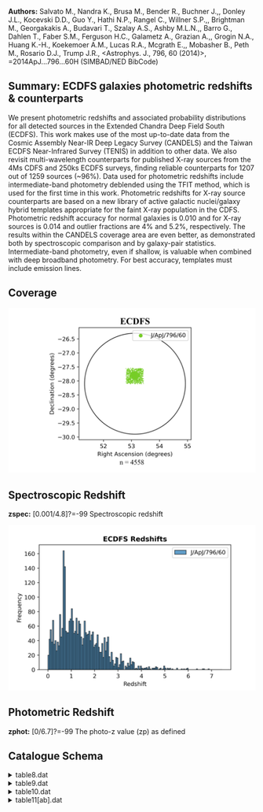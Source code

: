 **Authors:** Salvato M., Nandra K., Brusa M., Bender R., Buchner J.,, Donley J.L., Kocevski D.D., Guo Y., Hathi N.P., Rangel C., Willner S.P.,, Brightman M., Georgakakis A., Budavari T., Szalay A.S., Ashby M.L.N.,, Barro G., Dahlen T., Faber S.M., Ferguson H.C., Galametz A., Grazian A.,, Grogin N.A., Huang K.-H., Koekemoer A.M., Lucas R.A., Mcgrath E.,, Mobasher B., Peth M., Rosario D.J., Trump J.R., <Astrophys. J., 796, 60 (2014)>, =2014ApJ...796...60H (SIMBAD/NED BibCode)

## Summary: ECDFS galaxies photometric redshifts & counterparts 

We present photometric redshifts and associated probability distributions for all detected sources in the Extended Chandra Deep Field South (ECDFS). This work makes use of the most up-to-date data from the Cosmic Assembly Near-IR Deep Legacy Survey (CANDELS) and the Taiwan ECDFS Near-Infrared Survey (TENIS) in addition to other data. We also revisit multi-wavelength counterparts for published X-ray sources from the 4Ms CDFS and 250ks ECDFS surveys, finding reliable counterparts for 1207 out of 1259 sources (~96%). Data used for photometric redshifts include intermediate-band photometry deblended using the TFIT method, which is used for the first time in this work. Photometric redshifts for X-ray source counterparts are based on a new library of active galactic nuclei/galaxy hybrid templates appropriate for the faint X-ray population in the CDFS. Photometric redshift accuracy for normal galaxies is 0.010 and for X-ray sources is 0.014 and outlier fractions are 4% and 5.2%, respectively. The results within the CANDELS coverage area are even better, as demonstrated both by spectroscopic comparison and by galaxy-pair statistics. Intermediate-band photometry, even if shallow, is valuable when combined with deep broadband photometry. For best accuracy, templates must include emission lines.
## Coverage
![image](https://raw.githubusercontent.com/joshgithubbin/Sherlock-DDF/refs/heads/main/Catalogue%20Plotting/Catalogues/J-ApJ-796-60/Subcatalogues/ECDFS/Plots/fieldcover.png)
## Spectroscopic Redshift 
 
**zspec:** [0.001/4.8]?=-99 Spectroscopic redshift 
 

![image](https://raw.githubusercontent.com/joshgithubbin/Sherlock-DDF/refs/heads/main/Catalogue%20Plotting/Catalogues/J-ApJ-796-60/Subcatalogues/ECDFS/Plots/zspec.png)
## Photometric Redshift 
 
**zphot:** [0/6.7]?=-99 The photo-z value (zp) as defined 
 

## Catalogue Schema

<details>
<summary>table8.dat</summary>

| Bytes   | Format   | Units   | Label     | Explanations                                      |
|:--------|:---------|:--------|:----------|:--------------------------------------------------|
| 1- 6    | I6       | ---     | [HSN2014] | [1/105176] Running sequence number                |
| 8- 12   | I5       | ---     | CANDELS   | [1/34930]?=-99 ID from the CANDELS catalog (G1)   |
| 14- 23  | F10.6    | deg     | RACdeg    | [/53.3]?=-99 CANDELS right ascension (J2000)      |
| 25- 34  | F10.6    | deg     | DECdeg    | [/-27.6]?=-99 CANDELS declination (J2000)         |
| 36- 40  | I5       | ---     | MUSYC     | [0/84401]?=-99 ID from the MUSYC catalog (G1)     |
| 42- 51  | F10.6    | deg     | RAMdeg    | [/53.5]?=-99 MUSYC right ascension (J2000)        |
| 53- 62  | F10.6    | deg     | DEMdeg    | [/-27.5]?=-99 MUSYC declination (J2000)           |
| 64- 68  | I5       | ---     | TENIS     | [6/62326]?=-99 ID from the TENIS catalog (G1)     |
| 70- 79  | F10.6    | deg     | RATdeg    | [/53.5]?=-99 TENIS right ascension (J2000)        |
| 81- 90  | F10.6    | deg     | DETdeg    | [/-27.5]?=-99 TENIS declination (J2000)           |
| 92- 96  | I5       | ---     | SIMPLE    | [4985/54262]?=-99 ID from the SIMPLE catalog (G1) |
| 98-107  | F10.6    | deg     | RASdeg    | [/53.5]?=-99 TENIS right ascension (J2000)        |
| 109-118 | F10.6    | deg     | DESdeg    | [/-27.5]?=-99 TENIS declination (J2000)           |
| 120-122 | I3       | ---     | R13       | [1/570]?=-99 ID from R13 4Ms-CDFS catalog (G1)    |
| 124-133 | F10.6    | deg     | RARdeg    | [/53.4]?=-99 R13 right ascension (J2000)          |
| 135-144 | F10.6    | deg     | DERdeg    | [/-27.6]?=-99 R13 declination (J2000)             |
| 146-151 | F6.2     | ---     | errR13    | [0.1/1.4]?=-99 Positional error from R13          |
| 153-155 | I3       | ---     | X11       | [2/740]?=-99 ID from X11 4Ms-CDFS catalog (G1)    |
| 157-166 | F10.6    | deg     | RAXdeg    | [/53.4]?=-99 X11 right ascension (J2000)          |
| 168-177 | F10.6    | deg     | DEXdeg    | [/-27.6]?=-99 X11 declination (J2000)             |
| 179-183 | F5.1     | ---     | errX11    | [0.1/1.5]?=-99 Positional error from X11          |
| 185-187 | I3       | ---     | L05       | [2/762]?=-99 ID from L05 250ks-ECDFS catalog (G1) |
| 189-197 | F9.5     | deg     | RALdeg    | [/53.5]?=-99 L05 right ascension (J2000)          |
| 199-207 | F9.5     | deg     | DELdeg    | [/-27.5]?=-99 L05 declination (J2000)             |
| 209-213 | F5.1     | ---     | errL05    | [0.6/2.2]?=-99 Positional error from L05          |
| 215-217 | I3       | ---     | V06       | [2/651]?=-99 ID from V06 250ks-ECDFS catalog (G1) |
| 219-227 | F9.5     | deg     | RAVdeg    | [/53.5]?=-99 V06 right ascension (J2000)          |
| 229-237 | F9.5     | deg     | DEVdeg    | [/-27.5]?=-99 V06 declination (J2000)             |
| 239-244 | F6.2     | ---     | errV06    | [0.1/3]?=-99 Positional error from V06            |
| 246-248 | I3       | ---     | Flag      | [-99/7] Flag on counterpart (G2)                  |
| 250-256 | F7.3     | ---     | Prob      | [-99/1] Posterior value (p) (G3)                  |
</details>

<details>
<summary>table9.dat</summary>

| Bytes   | Format   | Units    | Label     | Explanations                                                                |
|:--------|:---------|:---------|:----------|:----------------------------------------------------------------------------|
| 1- 3    | I3       | ---      | R13       | [1/571]?=-99 ID from R13 4Ms-CDFS catalog (G1)                              |
| 5- 7    | I3       | ---      | X11       | [1/740]?=-99 ID from X11 4Ms-CDFS catalog (G1)                              |
| 9- 11   | I3       | ---      | L05       | [1/762]?=-99 ID from L05 250ks-ECDFS (G1)                                   |
| 13- 15  | I3       | ---      | V06       | [1/651]?=-99 ID from V06 250ks-ECDFS (G1)                                   |
| 17- 25  | F9.6     | deg      | RAdeg     | [52.7/53.5] Right ascension of the X-ray                                    |
| 27- 36  | F10.6    | deg      | DEdeg     | [-28.2/-27.5] Declination of the X-ray                                      |
| 38- 46  | E9.3     | 10-3W/m2 | F0.5-2    | Soft band X-ray flux (0.5-2keV;                                             |
| 48- 56  | E9.3     | 10-3W/m2 | F2-8      | Hard band X-ray flux (2-8keV;                                               |
| 58- 66  | E9.3     | 10-3W/m2 | F0.5-8    | Full band X-ray flux (0.5-8keV;                                             |
| 68- 74  | F7.3     | 10-7W    | L0.5-2    | [35.3/45]?=-99 Soft band X-ray luminosity                                   |
| 76- 82  | F7.3     | 10-7W    | L2-8      | [38.8/45.2]?=-99 Hard band X-ray luminosity                                 |
| 84- 90  | F7.3     | 10-7W    | L0.5-8    | [35.6/45.4]?=-99 Full band X-ray luminosity                                 |
| 92- 98  | F7.3     | 10-7W    | L2-10     | [38.9/45.3]?=-99 2-10keV hard band X-ray                                    |
| 100-107 | F8.4     | ---      | zbest     | [0/6.9]?=-99 Redshift used to calculate Lx (3)                              |
| 109-116 | F8.4     | ---      | zspec     | [0.001/4.8]?=-99 Spectroscopic redshift                                     |
| 118-125 | F8.4     | ---      | zphot     | [0/6.9]?=-99 Photometric redshift (4)                                       |
| 127-132 | I6       | ---      | [HSN2014] | [125/105176]?=-99 ID of the Optical/NIR/MIR                                 |
| 2014    | (this    | paper)   | Note      | (1): We chose the original X-ray data from, in order of priority, R13, X11, |
| 05      | and      | V06.     | Note      | (2): The X-ray luminosity is the rest-frame luminosity uncorrected for      |
| 4       | Note     | (3):     | We        | used reliable spec-z if available, otherwise photo-z as in                  |
| 2014    | (this    | work).   | Note      | (4): Check the detail information in the photo-z catalog (table 11).        |

**Note**: We chose the original X-ray data from, in order of priority, R13, X11,
          L05 and V06.
Note (2): The X-ray luminosity is the rest-frame luminosity uncorrected for
          absorption.
          Lx=4*pi*luminosityDistance^2*fx*(1+zbest)^(gamma-2), where gamma=1.4
Note (3): We used reliable spec-z if available, otherwise photo-z as in
          Hsu+ 2014 (this work).
Note (4): Check the detail information in the photo-z catalog (table 11).

</details>

<details>
<summary>table10.dat</summary>

| Bytes   | Format                         | Units              | Label         | Explanations                                                              |
|:--------|:-------------------------------|:-------------------|:--------------|:--------------------------------------------------------------------------|
| 1- 6    | I6                             | ---                | [HSN2014]     | [72/105150] Sequential number adopted in                                  |
| 8- 10   | I3                             | ---                | R13           | [1/570]?=-99 ID from R13 4Ms-CDFS catalog (G1)                            |
| 12- 14  | I3                             | ---                | X11           | [1/740]?=-99 ID from X11 4Ms-CDFS catalog (G1)                            |
| 16- 18  | I3                             | ---                | L05           | [2/756]?=-99 ID from L05 250ks-ECDFS (G1)                                 |
| 20- 22  | I3                             | ---                | V06           | [2/651]?=-99 ID from V06 250ks-ECDFS (G1)                                 |
| 24      | I1                             | ---                | Flag          | [1/7] Flag on counterpart (G2)                                            |
| 26- 32  | F7.3                           | ---                | Prob          | [0.6/1] Posterior value (p) (G3)                                          |
| 34- 45  | F12.9                          | deg                | RAdeg         | [52.8/53.5] Opt/NIR/MIR right ascension                                   |
| 47- 59  | F13.9                          | deg                | DEdeg         | [-28.1/-27.5] Opt/NIR/MIR declination                                     |
| 61- 67  | F7.3                           | mag                | FUVmag        | [19.8/26]?=-99 GALEX FUV AB magnitude (2)                                 |
| 69- 75  | F7.3                           | mag                | e_FUVmag      | [/0.5]?=-99 FUVmag uncertainty                                            |
| 77- 83  | F7.3                           | mag                | NUVmag        | [15/27]?=-99 GALEX NUV AB magnitude (2)                                   |
| 85- 91  | F7.3                           | mag                | e_NUVmag      | [/0.7]?=-99 NUVmag uncertainty                                            |
| 93- 99  | F7.3                           | mag                | UCTIO         | [17.5/32]?=-99 Blanco/Mosaic-II U-band AB                                 |
| 101-107 | F7.3                           | mag                | e_UCTIO       | [0/17]?=-99 UCTIO uncertainty                                             |
| 109-115 | F7.3                           | mag                | UVIMOS        | [17.7/35.4]?=-99 VLT/VIMOS U-band AB                                      |
| 117-123 | F7.3                           | mag                | e_UVIMOS      | [/35]?=-99 UVIMOS uncertainty                                             |
| 125-131 | F7.3                           | mag                | F435W         | [17.5/35]?=-99 HST/ACS F435W AB magnitude (2)                             |
| 133-139 | F7.3                           | mag                | e_F435W       | [/263]?=-99 F435W uncertainty                                             |
| 141-147 | F7.3                           | mag                | F606W         | [16/31]?=-99 HST/ACS F606W AB magnitude (2)                               |
| 149-155 | F7.3                           | mag                | e_F606W       | [0/5]?=-99 F606W uncertainty                                              |
| 157-163 | F7.3                           | mag                | F775W         | [15.9/32]?=-99 HST/ACS F775W AB magnitude (2)                             |
| 165-171 | F7.3                           | mag                | e_F775W       | [0/24]?=-99 F775W uncertainty                                             |
| 173-179 | F7.3                           | mag                | F814W         | [15.6/32]?=-99 HST/ACS F814W AB magnitude (2)                             |
| 181-187 | F7.3                           | mag                | e_F814W       | [0/41]?=-99 F814W uncertainty                                             |
| 189-195 | F7.3                           | mag                | F850LP        | [15.5/30]?=-99 HST/ACS F850LP AB magnitude (2)                            |
| 197-203 | F7.3                           | mag                | e_F850LP      | [0/5]?=-99 F850LP uncertainty                                             |
| 205-211 | F7.3                           | mag                | F098M         | [16/30]?=-99 HST/WFC3 F098M AB magnitude (2)                              |
| 213-219 | F7.3                           | mag                | e_F098M       | [0/6]?=-99 F098M uncertainty                                              |
| 221-227 | F7.3                           | mag                | F105W         | [15/29]?=-99 HST/WFC3 F105W AB magnitude (2)                              |
| 229-235 | F7.3                           | mag                | e_F105W       | [0/4]?=-99 F105W uncertainty                                              |
| 237-243 | F7.3                           | mag                | F125W         | [15/32]?=-99 HST/WFC3 F125W AB magnitude (2)                              |
| 245-251 | F7.3                           | mag                | e_F125W       | [0/6]?=-99 F125W uncertainty                                              |
| 253-259 | F7.3                           | mag                | F140W         | [14/29]?=-99 HST/WFC3 F140W AB magnitude (2)                              |
| 261-267 | F7.3                           | mag                | e_F140W       | [0/3]?=-99 F140W uncertainty                                              |
| 269-275 | F7.3                           | mag                | F160W         | [14.8/27.5]?=-99 HST/WFC3 F160W AB magnitude (2)                          |
| 277-283 | F7.3                           | mag                | e_F160W       | [0/0.4]?=-99 F160W uncertainty                                            |
| 285-291 | F7.3                           | mag                | KsISAAC       | [14.8/29]?=-99 VLT/ISAAC Ks-band AB                                       |
| 293-299 | F7.3                           | mag                | e_KsISAAC     | [0/9]?=-99 KsISAAC uncertainty                                            |
| 301-307 | F7.3                           | mag                | KsHAWKI       | [15.9/30]?=-99 VLT/HAWK-I Ks-band AB                                      |
| 309-315 | F7.3                           | mag                | e_KsHAWKI     | [0/5]?=-99 KsHAWKI uncertainty                                            |
| 317-323 | F7.3                           | mag                | IA427         | [12.7/32]?=-99 Subaru IA427 AB magnitude (2)                              |
| 325-331 | F7.3                           | mag                | e_IA427       | [0/42]?=-99 IA427 uncertainty                                             |
| 333-339 | F7.3                           | mag                | IA445         | [14.8/33]?=-99 Subaru IA445 AB magnitude (2)                              |
| 341-347 | F7.3                           | mag                | e_IA445       | [0/88]?=-99 IA445 uncertainty                                             |
| 349-355 | F7.3                           | mag                | IA464         | [13/32]?=-99 Subaru IA464 AB magnitude (2)                                |
| 357-363 | F7.3                           | mag                | e_IA464       | [0/98]?=-99 IA464 uncertainty                                             |
| 365-371 | F7.3                           | mag                | IA484         | [16.5/34]?=-99 Subaru IA484 AB magnitude (2)                              |
| 373-379 | F7.3                           | mag                | e_IA484       | [0/135]?=-99 IA484 uncertainty                                            |
| 381-387 | F7.3                           | mag                | IA505         | [13/31]?=-99 Subaru IA505 AB magnitude (2)                                |
| 389-395 | F7.3                           | mag                | e_IA505       | [0/16]?=-99 IA505 uncertainty                                             |
| 397-403 | F7.3                           | mag                | IA527         | [16/32]?=-99 Subaru IA527 AB magnitude (2)                                |
| 405-411 | F7.3                           | mag                | e_IA527       | [0/18]?=-99 IA527 uncertainty                                             |
| 413-419 | F7.3                           | mag                | IA550         | [14.8/31]?=-99 Subaru IA550 AB magnitude (2)                              |
| 421-427 | F7.3                           | mag                | e_IA550       | [0/12]?=-99 IA550 uncertainty                                             |
| 429-435 | F7.3                           | mag                | IA574         | [13.8/34]?=-99 Subaru IA574 AB magnitude (2)                              |
| 437-443 | F7.3                           | mag                | e_IA574       | [0/255]?=-99 IA574 uncertainty                                            |
| 445-451 | F7.3                           | mag                | IA598         | [14.6/32]?=-99 Subaru IA598 AB magnitude (2)                              |
| 453-459 | F7.3                           | mag                | e_IA598       | [0/11]?=-99 IA598 uncertainty                                             |
| 461-467 | F7.3                           | mag                | IA624         | [14/35]?=-99 Subaru IA624 AB magnitude (2)                                |
| 469-475 | F7.3                           | mag                | e_IA624       | [0/265]?=-99 IA624 uncertainty                                            |
| 477-483 | F7.3                           | mag                | IA651         | [14.7/32]?=-99 Subaru IA651 AB magnitude (2)                              |
| 485-491 | F7.3                           | mag                | e_IA651       | [0/11]?=-99 IA651 uncertainty                                             |
| 493-499 | F7.3                           | mag                | IA679         | [15/32]?=-99 Subaru IA679 AB magnitude (2)                                |
| 501-507 | F7.3                           | mag                | e_IA679       | [0/23]?=-99 IA679 uncertainty                                             |
| 509-515 | F7.3                           | mag                | IA709         | [14.5/32]?=-99 Subaru IA709 AB magnitude (2)                              |
| 517-523 | F7.3                           | mag                | e_IA709       | [0/135]?=-99 IA709 uncertainty                                            |
| 525-531 | F7.3                           | mag                | IA738         | [14.7/31]?=-99 Subaru IA738 AB magnitude (2)                              |
| 533-539 | F7.3                           | mag                | e_IA738       | [0/6]?=-99 IA738 uncertainty                                              |
| 541-547 | F7.3                           | mag                | IA767         | [14.9/31]?=-99 Subaru IA767 AB magnitude (2)                              |
| 549-555 | F7.3                           | mag                | e_IA767       | [0/15]?=-99 IA767 uncertainty                                             |
| 557-563 | F7.3                           | mag                | IA797         | [15/33]?=-99 Subaru IA797 AB magnitude (2)                                |
| 565-571 | F7.3                           | mag                | e_IA797       | [0/136]?=-99 IA797 uncertainty                                            |
| 573-579 | F7.3                           | mag                | IA827         | [15/33]?=-99 Subaru IA827 AB magnitude (2)                                |
| 581-587 | F7.3                           | mag                | e_IA827       | [0/411]?=-99 IA827 uncertainty                                            |
| 589-595 | F7.3                           | mag                | IA856         | [14.7/32]?=-99 Subaru IA856 AB magnitude (2)                              |
| 597-603 | F7.3                           | mag                | e_IA856       | [0/89]?=-99 IA856 uncertainty                                             |
| 605-611 | F7.3                           | mag                | U38mag        | [13.9/31]?=-99 WFI/ESO MPG U38 AB magnitude (2)                           |
| 613-619 | F7.3                           | mag                | e_U38mag      | [0/11]?=-99 U38mag uncertainty                                            |
| 621-627 | F7.3                           | mag                | Umag          | [14/31]?=-99 ESO MPG/WFI U-band AB magnitude (2)                          |
| 629-635 | F7.3                           | mag                | e_Umag        | [0/6]?=-99 Umag uncertainty                                               |
| 637-643 | F7.3                           | mag                | Bmag          | [14.5/30]?=-99 ESO MPG/WFI B-band AB                                      |
| 645-651 | F7.3                           | mag                | e_Bmag        | [0/2]?=-99 Bmag uncertainty                                               |
| 653-659 | F7.3                           | mag                | Vmag          | [14/30]?=-99 ESO MPG/WFI V-band AB magnitude (2)                          |
| 661-667 | F7.3                           | mag                | e_Vmag        | [0/2]?=-99 Vmag uncertainty                                               |
| 669-675 | F7.3                           | mag                | Rmag          | [14/27]?=-99 ESO MPG/WFI R-band AB magnitude (2)                          |
| 677-683 | F7.3                           | mag                | e_Rmag        | [0/2]?=-99 Rmag uncertainty                                               |
| 685-691 | F7.3                           | mag                | Imag          | [14/27]?=-99 ESO MPG/WFI I-band AB magnitude (2)                          |
| 693-699 | F7.3                           | mag                | e_Imag        | [0/2]?=-99 Imag uncertainty                                               |
| 701-707 | F7.3                           | mag                | zmag          | [12/28]?=-99 Blanco/Mosaic-II z-band AB                                   |
| 709-715 | F7.3                           | mag                | e_zmag        | [0/5]?=-99 zmag uncertainty                                               |
| 717-723 | F7.3                           | mag                | Jmag          | [10.8/31]?=-99 Blanco/ISPI J-band AB                                      |
| 725-731 | F7.3                           | mag                | e_Jmag        | [0/228]?=-99 Jmag uncertainty                                             |
| 733-739 | F7.3                           | mag                | Hmag          | [5.9/32]?=-99 ESO NTT/SofI H-band AB                                      |
| 741-747 | F7.3                           | mag                | e_Hmag        | [0/319]?=-99 Hmag uncertainty                                             |
| 749-755 | F7.3                           | mag                | Kmag          | [9.6/32]?=-99 Blanco/ISPI K-band AB                                       |
| 757-763 | F7.3                           | mag                | e_Kmag        | [0/560]?=-99 Kmag uncertainty                                             |
| 765-771 | F7.3                           | mag                | JTENIS        | [13/28]?=-99 CFHT/WIRCam J-band AB magnitude (2)                          |
| 773-779 | F7.3                           | mag                | e_JTENIS      | [0/5]?=-99 JTENIS uncertainty                                             |
| 781-787 | F7.3                           | mag                | KsTENIS       | [13/26]?=-99 CFHT/WIRCam Ks-band AB                                       |
| 789-795 | F7.3                           | mag                | e_KsTENIS     | [0/1]?=-99 KsTENIS uncertainty                                            |
| 797-803 | F7.3                           | mag                | 3.6mag        | [12/32]?=-99 Spitzer/IRAC 3.6um SEDS AB                                   |
| 805-811 | F7.3                           | mag                | e_3.6mag      | [0/61]?=-99 3.6mag uncertainty                                            |
| 813-819 | F7.3                           | mag                | 4.5mag        | [12.5/28]?=-99 Spitzer/IRAC 4.5um SEDS AB                                 |
| 821-827 | F7.3                           | mag                | e_4.5mag      | [0/3]?=-99 4.5mag uncertainty                                             |
| 829-835 | F7.3                           | mag                | 5.8mag        | [12/34]?=-99 Spitzer/IRAC 5.8um GOODS AB                                  |
| 837-844 | F8.3                           | mag                | e_5.8mag      | [0/1911]?=-99 5.8mag uncertainty                                          |
| 846-852 | F7.3                           | mag                | 8.0mag        | [13/30]?=-99 Spitzer/IRAC 8.0um GOODS AB                                  |
| 854-860 | F7.3                           | mag                | e_8.0mag      | [0/89]?=-99 8.0mag uncertainty                                            |
| 63      | |Blanco/Mosaic-II|1            | U-VIMOS^a          | |             | 3722|  297|27.97              |VLT/VIMOS       |1                         |
| 1       | F606W^a                        | |                  | 5918|         | 2324|29.35/31.05^b      |HST/ACS         |1                               |
| 1       | F814W^a                        | |                  | 8047|         | 1826|28.84              |HST/ACS         |1                               |
| 1       | F098M^a                        | |                  | 9851|         | 1696|28.77              |HST/WFC3        |1                               |
| 3       | |1                             | F125W^a            | |12486|       | 3005|27.66/28.34/29.78^c|HST/WFC3        |1                               |
| 3       | |1                             | F160W^a            | |15370|       | 2874|27.36/28.16/29.74^c|HST/WFC3        |1                               |
| 09      | |VLT/ISAAC                     | |1                 | Ks-HAWKI^a    | |21463| 3250|26.45              |VLT/HAWK-I      |1                       |
| 6       | mum-SEDS^a                     | |35508|            | 7432|26.52    | |Spitzer/IRAC    |1                                                       |
| 5       | mum-SEDS^a                     | |44960|10097|26.25 | |Spitzer/IRAC | |1                                                                        |
| 8       | mum-GOODS^a                    | |57245|13912|23.75 | |Spitzer/IRAC | |1                                                                        |
| 0       | mum-GOODS^a                    | |78840|28312|23.72 | |Spitzer/IRAC | |1                                                                        |
| 6       | mum-SIMPLE^e|35508|            | 7432|23.89         | |Spitzer/IRAC | |2, 3                                                                     |
| 5       | mum-SIMPLE^e|44960|10097|23.75 | |Spitzer/IRAC      | |2,           | 3                                                                         |
| 8       | mum-SIMPLE^e|57245|13912|22.42 | |Spitzer/IRAC      | |2,           | 3                                                                         |
| 0       | mum-SIMPLE^e|78840|28312|22.50 | |Spitzer/IRAC      | |2,           | 3                                                                         |
| 33      | |WFI/ESO                       | MPG                | |2,           | 3                                                                         |
| 86      | |ESO                           | MPG/WFI            | |2,           | 3                                                                         |
| 45      | |ESO                           | MPG/WFI            | |2,           | 3                                                                         |
| 27      | |ESO                           | MPG/WFI            | |2,           | 3                                                                         |
| 37      | |ESO                           | MPG/WFI            | |2,           | 3                                                                         |
| 30      | |ESO                           | MPG/WF             | |2,           | 3                                                                         |
| 69      | |Blanco/Mosaic-II|2,           | 3                  | J^e           | |12395| 1620|22.44              |Blanco/ISPI     |2, 3                    |
| 46      | |ESO                           | NTT/SofI           | |2,           | 3                                                                         |
| 98      | |Blanco/ISPI                   | |2,                | 3             | J^f             |12481| 1588|24.50              |CFHT/WIRCam     |2, 3    |
| 90      | |CFHT/WIRCam                   | |2,                | 3             | FUV^g           | 1543|  228|25.69              |GALEX           |1, 2, 3 |
| 99      | |GALEX                         | |1,                | 2,            | 3                                                                         |
| 01      | |Subaru                        | |1,                | 2,            | 3                                                                         |
| 18      | |Subaru                        | |1,                | 2,            | 3                                                                         |
| 38      | |Subaru                        | |1,                | 2,            | 3                                                                         |
| 22      | |Subaru                        | |1,                | 2,            | 3                                                                         |
| 29      | |Subaru                        | |1,                | 2,            | 3                                                                         |
| 18      | |Subaru                        | |1,                | 2,            | 3                                                                         |
| 45      | |Subaru                        | |1,                | 2,            | 3                                                                         |
| 16      | |Subaru                        | |1,                | 2,            | 3                                                                         |
| 05      | |Subaru                        | |1,                | 2,            | 3                                                                         |
| 91      | |Subaru                        | |1,                | 2,            | 3                                                                         |
| 14      | |Subaru                        | |1,                | 2,            | 3                                                                         |
| 02      | |Subaru                        | |1,                | 2,            | 3                                                                         |
| 52      | |Subaru                        | |1,                | 2,            | 3                                                                         |
| 93      | |Subaru                        | |1,                | 2,            | 3                                                                         |
| 92      | |Subaru                        | |1,                | 2,            | 3                                                                         |
| 69      | |Subaru                        | |1,                | 2,            | 3                                                                         |
| 60      | |Subaru                        | |1,                | 2,            | 3                                                                         |
| 41      | |Subaru                        | |1,                | 2,            | 3                                                                         |

**Note**: R.A. (J2000) and Dec. (J2000) of the optical/NIR/MIR source
          associated to the X-ray detection.
Note (2): Photometric data (table 1):
   
   Filter          |lam  |FWHM |5sigma Limiting    |Instrument      |Area
                   | eff |     |    Depth          | Telescope      |
                   |{AA} |{AA} |  (AB mag)         |                |
   
   U-CTIO^a        | 3734|  387|26.63              |Blanco/Mosaic-II|1
   U-VIMOS^a       | 3722|  297|27.97              |VLT/VIMOS       |1
   F435W^a         | 4317|  920|28.95/30.55^b      |HST/ACS         |1
   F606W^a         | 5918| 2324|29.35/31.05^b      |HST/ACS         |1
   F775W^a         | 7693| 1511|28.55/30.85^b      |HST/ACS         |1
   F814W^a         | 8047| 1826|28.84              |HST/ACS         |1
   F850LP^a        | 9055| 1236|28.55/30.25^b      |HST/ACS         |1
   F098M^a         | 9851| 1696|28.77              |HST/WFC3        |1
   F105W^a         |10550| 2916|27.45/28.45/29.45^c|HST/WFC3        |1
   F125W^a         |12486| 3005|27.66/28.34/29.78^c|HST/WFC3        |1
   F140W^a         |13635| 3947|26.89/29.84^d      |HST/WFC3        |1
   F160W^a         |15370| 2874|27.36/28.16/29.74^c|HST/WFC3        |1
   Ks-ISAAC^a      |21605| 2746|25.09              |VLT/ISAAC       |1
   Ks-HAWKI^a      |21463| 3250|26.45              |VLT/HAWK-I      |1
   3.6 mum-SEDS^a  |35508| 7432|26.52              |Spitzer/IRAC    |1
   4.5 mum-SEDS^a  |44960|10097|26.25              |Spitzer/IRAC    |1
   5.8 mum-GOODS^a |57245|13912|23.75              |Spitzer/IRAC    |1
   8.0 mum-GOODS^a |78840|28312|23.72              |Spitzer/IRAC    |1
   3.6 mum-SIMPLE^e|35508| 7432|23.89              |Spitzer/IRAC    |2, 3
   4.5 mum-SIMPLE^e|44960|10097|23.75              |Spitzer/IRAC    |2, 3
   5.8 mum-SIMPLE^e|57245|13912|22.42              |Spitzer/IRAC    |2, 3
   8.0 mum-SIMPLE^e|78840|28312|22.50              |Spitzer/IRAC    |2, 3
   U38^e           | 3706|  357|25.33              |WFI/ESO MPG     |2, 3
   U^e             | 3528|  625|25.86              |ESO MPG/WFI     |2, 3
   B^e             | 4554|  915|26.45              |ESO MPG/WFI     |2, 3
   V^e             | 5343|  900|26.27              |ESO MPG/WFI     |2, 3
   R^e             | 6411| 1602|26.37              |ESO MPG/WFI     |2, 3
   I^e             | 8554| 1504|24.30              |ESO MPG/WF      |2, 3
   z^e             | 8989| 1285|23.69              |Blanco/Mosaic-II|2, 3
   J^e             |12395| 1620|22.44              |Blanco/ISPI     |2, 3
   H^e             |16154| 2950|22.46              |ESO NTT/SofI    |2, 3
   K^e             |21142| 3312|21.98              |Blanco/ISPI     |2, 3
   J^f             |12481| 1588|24.50              |CFHT/WIRCam     |2, 3
   Ks^f            |21338| 3270|23.90              |CFHT/WIRCam     |2, 3
   FUV^g           | 1543|  228|25.69              |GALEX           |1, 2, 3
   NUV^g           | 2278|  796|25.99              |GALEX           |1, 2, 3
   IA427^e,h       | 4253|  210|25.01              |Subaru          |1, 2, 3
   IA445^e,h       | 4445|  204|25.18              |Subaru          |1, 2, 3
   IA464^e,h       | 4631|  216|24.38              |Subaru          |1, 2, 3
   IA484^e,h       | 4843|  230|26.22              |Subaru          |1, 2, 3
   IA505^e,h       | 5059|  234|25.29              |Subaru          |1, 2, 3
   IA527^e,h       | 5256|  243|26.18              |Subaru          |1, 2, 3
   IA550^e,h       | 5492|  276|25.45              |Subaru          |1, 2, 3
   IA574^e,h       | 5760|  276|25.16              |Subaru          |1, 2, 3
   IA598^e,h       | 6003|  297|26.05              |Subaru          |1, 2, 3
   IA624^e,h       | 6227|  300|25.91              |Subaru          |1, 2, 3
   IA651^e,h       | 6491|  324|26.14              |Subaru          |1, 2, 3
   IA679^e,h       | 6778|  339|26.02              |Subaru          |1, 2, 3
   IA709^e,h       | 7070|  321|24.52              |Subaru          |1, 2, 3
   IA738^e,h       | 7356|  324|25.93              |Subaru          |1, 2, 3
   IA768^e,h       | 7676|  366|24.92              |Subaru          |1, 2, 3
   IA797^e,h       | 7962|  354|24.69              |Subaru          |1, 2, 3
   IA827^e,h       | 8243|  339|23.60              |Subaru          |1, 2, 3
   IA856^e,h       | 8562|  324|24.41              |Subaru          |1, 2, 3
   
   Notes:
   a = CANDELS-TFIT catalog (Guo+ 2013, J/ApJS/207/24).
   b = Measurements from two regions: GOODS-S and HUDF09. See the details in
       Guo+ (2013, J/ApJS/207/24).
   c = Measurements from three regions: CANDELS wide, CANDELS deep, and HUDF09.
       See Guo+ (2013, J/ApJS/207/24) for details.
   d = Measurements from two regions: 3D-HST and HUDF12. This is an updated
       version of Guo+ (2013, J/ApJS/207/24).
   e = MUSYC catalog (Cardamone+ 2010, J/ApJS/189/270).
   f = TENIS catalog (Hsieh+ 2012ApJS..203...23H).
   g = GALEX DR6/7.
   h = IB-TFIT catalog (J. L. Donley et al. 2014, in preparation).

</details>

<details>
<summary>table11[ab].dat</summary>

| Bytes   | Format   | Units         | Label     | Explanations                                                            |
|:--------|:---------|:--------------|:----------|:------------------------------------------------------------------------|
| 1- 6    | I6       | ---           | [HSN2014] | [72/105176] Sequential number adopted in                                |
| 8- 10   | I3       | ---           | R13       | [1/570]?=-99 ID from R13 4Ms-CDFS catalog (G1)                          |
| 12- 14  | I3       | ---           | X11       | [1/740]?=-99 ID from X11 4Ms-CDFS catalog (G1)                          |
| 16- 18  | I3       | ---           | L05       | [2/762]?=-99 ID from L05 250ks-ECDFS (G1)                               |
| 20- 22  | I3       | ---           | V06       | [2/651]?=-99 ID from V06 250ks-ECDFS (G1)                               |
| 24      | I1       | ---           | Flag      | [1/7] Flag on counterpart (G2)                                          |
| 26- 30  | F5.3     | ---           | Prob      | [0.6/1] Posterior value (p) (G3)                                        |
| 32- 40  | F9.6     | deg           | RAdeg     | [52.8/53.5] Right ascension of the                                      |
| 42- 51  | F10.6    | deg           | DEdeg     | [-28.2/-27.5] Declination of the                                        |
| 53- 60  | F8.4     | ---           | zspec     | [0.001/4.8]?=-99 Spectroscopic redshift                                 |
| 62- 64  | I3       | ---           | q_zspec   | [-99/3]? Quality of the spectroscopic                                   |
| 66- 73  | F8.4     | ---           | zphot     | [0/6.7]?=-99 The photo-z value (zp) as defined                          |
| 75- 80  | F6.2     | ---           | e_zphot   | [0/6]?=-99 Lower 1-sigma value of zp                                    |
| 82- 87  | F6.2     | ---           | E_zphot   | [0/7]?=-99 Upper 1-sigma value of zp                                    |
| 89- 94  | F6.2     | ---           | e_zphot3  | [0/6]?=-99 Lower 3-sigma value of zp                                    |
| 96-101  | F6.2     | ---           | E_zphot3  | [0/7]?=-99 Upper 3-sigma value of zp                                    |
| 103-109 | F7.3     | ---           | Area      | [0/100]?=-99 Normalized area under the curve                            |
| 111-113 | I3       | ---           | Num       | [1/230]?=-99 Template number (2)                                        |
| 115-120 | F6.2     | ---           | zp2       | [0/7]?=-99 Second solution in the photo-z (zp2)                         |
| 5       | 122-128  | F7.3          | ---       | Area2    [0/82]?=-99 Normalized area under the curve                    |
| 130-132 | I3       | ---           | Num2      | [1/226]?=-99 Template number used for SED                               |
| 2       | (as      | in            | col.      | Num)                                                                    |
| 0       | =        | High,         | 1         | = Good,                                                                 |
| 2       | =        | Intermediate, | 3         | = Poor.                                                                 |
| 99      | =        | Unavailable.  | Note      | (2): Template number used for SED fitting for the best photo-z solution |
| 1- 48   | are      | the           | templates | from Lib-EXT;                                                           |
| 101-130 | are      | the           | templates | from Lib-PT;                                                            |
| 201-230 | are      | the           | templates | from S09;                                                               |

**Note**: Quality of the spectroscopic redshift as follows:
    0 = High,
    1 = Good,
    2 = Intermediate,
    3 = Poor.
  -99 = Unavailable.
Note (2): Template number used for SED fitting for the best photo-z solution
          listed in col zphot.
             1- 48 are the templates from Lib-EXT;
           101-130 are the templates from Lib-PT;
           201-230 are the templates from S09;

</details>
